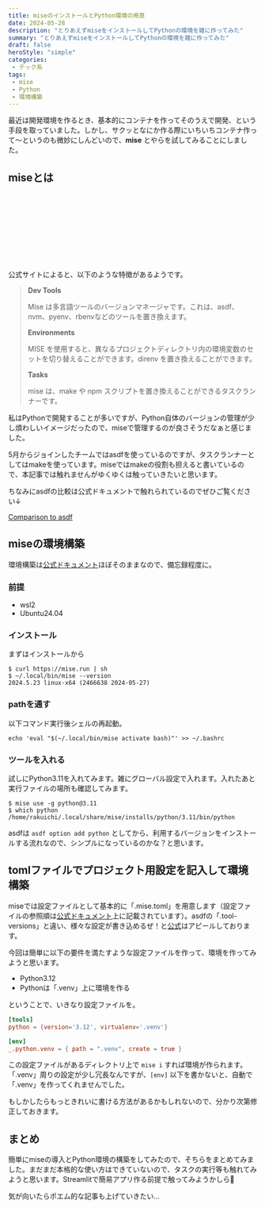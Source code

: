 ```yaml
---
title: miseのインストールとPython環境の用意
date: 2024-05-28
description: "とりあえずmiseをインストールしてPythonの環境を雑に作ってみた"
summary: "とりあえずmiseをインストールしてPythonの環境を雑に作ってみた"
draft: false
heroStyle: "simple"
categories:
 - テック系
tags:
 - mise
 - Python
 - 環境構築
---
```


最近は開発環境を作るとき、基本的にコンテナを作ってそのうえで開発、という手段を取っていました。しかし、サクッとなにか作る際にいちいちコンテナ作って～というのも微妙にしんどいので、**mise** とやらを試してみることにしました。

## miseとは

<div class="iframely-embed"><div class="iframely-responsive" style="height: 140px; padding-bottom: 0;"><a href="https://mise.jdx.dev/" data-iframely-url="//iframely.net/3LUKiEG"></a></div></div><script async src="//iframely.net/embed.js"></script>

公式サイトによると、以下のような特徴があるようです。

> **Dev Tools**
> 
> Mise は多言語ツールのバージョンマネージャです。これは、asdf、nvm、pyenv、rbenvなどのツールを置き換えます。
>
> **Environments**
> 
> MISE を使用すると、異なるプロジェクトディレクトリ内の環境変数のセットを切り替えることができます。direnv を置き換えることができます。
> 
> **Tasks**
> 
> mise は、make や npm スクリプトを置き換えることができるタスクランナーです。

私はPythonで開発することが多いですが、Python自体のバージョンの管理が少し煩わしいイメージだったので、miseで管理するのが良さそうだなぁと感じました。

5月からジョインしたチームではasdfを使っているのですが、タスクランナーとしてはmakeを使っています。miseではmakeの役割も担えると書いているので、本記事では触れませんがゆくゆくは触っていきたいと思います。

ちなみにasdfの比較は公式ドキュメントで触れられているのでぜひご覧ください↓

[Comparison to asdf](https://mise.jdx.dev/dev-tools/comparison-to-asdf.html)

## miseの環境構築

環境構築は[公式ドキュメント](https://mise.jdx.dev/getting-started.html)ほぼそのままなので、備忘録程度に。

### 前提

- wsl2
- Ubuntu24.04

### インストール

まずはインストールから

```shell
$ curl https://mise.run | sh
$ ~/.local/bin/mise --version
2024.5.23 linux-x64 (2466638 2024-05-27)
```

### pathを通す

以下コマンド実行後シェルの再起動。

```shell
echo 'eval "$(~/.local/bin/mise activate bash)"' >> ~/.bashrc
```

### ツールを入れる

試しにPython3.11を入れてみます。雑にグローバル設定で入れます。入れたあと実行ファイルの場所も確認してみます。

```shell
$ mise use -g python@3.11
$ which python
/home/rakuichi/.local/share/mise/installs/python/3.11/bin/python
```

asdfは `asdf option add python` としてから、利用するバージョンをインストールする流れなので、シンプルになっているのかな？と思います。

## tomlファイルでプロジェクト用設定を記入して環境構築

miseでは設定ファイルとして基本的に「.mise.toml」を用意します（設定ファイルの参照順は[公式ドキュメント](https://mise.jdx.dev/configuration.html)上に記載されています）。asdfの「.tool-versions」と違い、様々な設定が書き込めるぜ！と[公式](https://mise.jdx.dev/configuration.html)はアピールしております。

今回は簡単に以下の要件を満たすような設定ファイルを作って、環境を作ってみようと思います。

- Python3.12
- Pythonは「.venv」上に環境を作る

ということで、いきなり設定ファイルを。

```toml
[tools]
python = {version='3.12', virtualenv='.venv'}

[env]
_.python.venv = { path = ".venv", create = true }
```

この設定ファイルがあるディレクトリ上で `mise i` すれば環境が作られます。「.venv」周りの設定が少し冗長なんですが、`[env]` 以下を書かないと、自動で「.venv」を作ってくれませんでした。

もしかしたらもっときれいに書ける方法があるかもしれないので、分かり次第修正しておきます。

## まとめ

簡単にmiseの導入とPython環境の構築をしてみたので、そちらをまとめてみました。まだまだ本格的な使い方はできていないので、タスクの実行等も触れてみようと思います。Streamlitで簡易アプリ作る前提で触ってみようかしら🤔

気が向いたらポエム的な記事も上げていきたい...